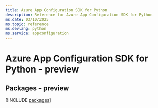 ```yaml
---
title: Azure App Configuration SDK for Python
description: Reference for Azure App Configuration SDK for Python
ms.date: 03/10/2025
ms.topic: reference
ms.devlang: python
ms.service: appconfiguration
---
```

# Azure App Configuration SDK for Python - preview
## Packages - preview
[!INCLUDE [packages](app-configuration-index.md)]